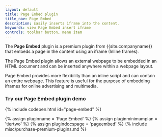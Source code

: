 ```yaml
---
layout: default
title: Page Embed plugin
title_nav: Page Embed
description: Easily inserts iframe into the content.
keywords: view Page Embed insert iframe
controls: toolbar button, menu item
---
```


The **Page Embed** plugin is a premium plugin from {{site.companyname}} that embeds a page in the content using an iframe (Inline frames).

The Page Embed plugin allows an external webpage to be embedded in an HTML document and can be inserted anywhere within a webpage layout.

Page Embed provides more flexibility than an inline script and can contain an entire webpage. This feature is useful for the purpose of embedding iframes for online advertising and multimedia.

### Try our Page Embed plugin demo

{% include codepen.html id="page-embed" %}

{% assign pluginname = 'Page Embed' %}
{% assign pluginminimumplan = 'tiertwo' %}
{% assign plugindocspage = 'pageembed' %}
{% include misc/purchase-premium-plugins.md %}
